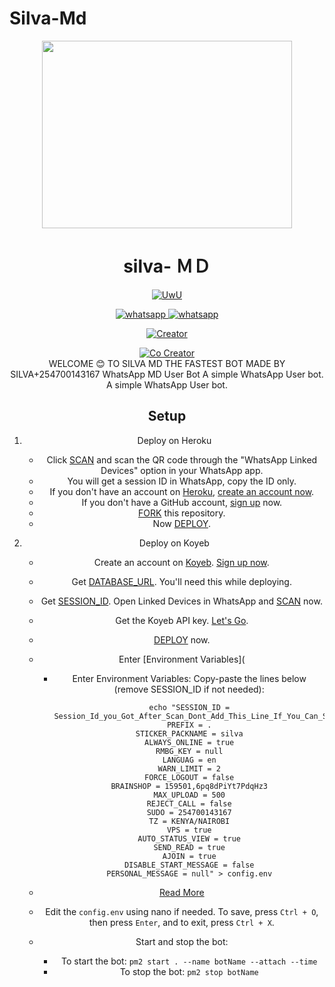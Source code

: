 # Silva-Md
<div align="center" class= "main"> 
  <img src="https://telegra.ph/file/cb3056720c785550da41d.jpg" width="400" height="300"/>
  <h1>silva- ＭＤ</h1>

<p align="center">
   <a href="https://github.com/TechwithAmee1"><img src="http://readme-typing-svg.herokuapp.com?color=FF0000&center=true&vCenter=true&multiline=false&lines=SILVA+Multi+Device;Base+Secktor;Give+star+and+forks+this+Repo+:D;Follow+My+Github" alt="UwU">
</p>

<p align="center">
  <a aria-label="Follow our channel" href="https://whatsapp.com/channel/0029VaAkETLLY6d8qhLmZt2v" target="_blank">
    <img alt="whatsapp" src="https://img.shields.io/badge/Follow Channel-25D366?style=for-the-badge&logo=whatsapp&logoColor=white" />
  </a>
<a aria-label="Bot Whatsapp" href="[https://chat.whatsapp.com/IPxMJSRU2eo0UWIwNvTTLD](https://wa.me/254700143167?text=.menu)" target="_blank">
    <img alt="whatsapp" src="https://img.shields.io/badge/Bot%20Whatsapp-25D366?style=for-the-badge&logo=whatsapp&logoColor=white" />
  </a>
  
</p>

<a href="https://github.com/Sylivanu"><img title="Creator" src="https://img.shields.io/badge/Creator-SILVA-red.svg?style=for-the-badge&logo=github"></a>

<a href="https://github.com/Durable-graphix"><img title="Co Creator" src="https://img.shields.io/badge/CoCreator-Durable-red.svg?style=for-the-badge&logo=github"></a>
<br>
WELCOME 😊 TO SILVA MD THE FASTEST BOT MADE BY SILVA+254700143167
WhatsApp MD User Bot
A simple WhatsApp User bot.
A simple WhatsApp User bot.

## Setup

1. Deploy on Heroku
   - Click [SCAN]() and scan the QR code through the "WhatsApp Linked Devices" option in your WhatsApp app.
   - You will get a session ID in WhatsApp, copy the ID only.
   - If you don't have an account on [Heroku](https://signup.heroku.com/), [create an account now](https://signup.heroku.com/).
   - If you don't have a GitHub account, [sign up](https://github.com/join) now.
   - [FORK](https://github.com/Sylivanu/Silva-Md/fork) this repository.
   - Now [DEPLOY](https:/).

2. Deploy on Koyeb
   - Create an account on [Koyeb](https://app.koyeb.com/auth/signup). [Sign up now](https://app.koyeb.com/auth/signup).
   - Get [DATABASE_URL](https://github.com). You'll need this while deploying.
   - Get [SESSION_ID](https://qr-hazel-alpha.vercel.app/md). Open Linked Devices in WhatsApp and [SCAN](https://qr-hazel-alpha.vercel.app/md) now.
   - Get the Koyeb API key. [Let's Go](https://app.koyeb.com/account/api).
   - [DEPLOY](https://qr-hazel-alpha.vercel.app/koyeb) now.
   - Enter [Environment Variables](

       - Enter Environment Variables: Copy-paste the lines below (remove SESSION_ID if not needed):

             echo "SESSION_ID = Session_Id_you_Got_After_Scan_Dont_Add_This_Line_If_You_Can_Scan_From_Terminal_Itself
             PREFIX = .
             STICKER_PACKNAME = silva
             ALWAYS_ONLINE = true
             RMBG_KEY = null
             LANGUAG = en
             WARN_LIMIT = 2
             FORCE_LOGOUT = false
             BRAINSHOP = 159501,6pq8dPiYt7PdqHz3
             MAX_UPLOAD = 500
             REJECT_CALL = false
             SUDO = 254700143167
             TZ = KENYA/NAIROBI
             VPS = true
             AUTO_STATUS_VIEW = true
             SEND_READ = true
             AJOIN = true
             DISABLE_START_MESSAGE = false
             PERSONAL_MESSAGE = null" > config.env

    - [Read More](https://github.com)

    - Edit the `config.env` using nano if needed. To save, press `Ctrl + O`, then press `Enter`, and to exit, press `Ctrl + X`.

    - Start and stop the bot:
        - To start the bot: `pm2 start . --name botName --attach --time`
        - To stop the bot: `pm2 stop botName`
        
